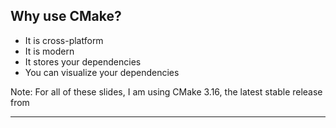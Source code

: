 ## Why use CMake?
* It is cross-platform
* It is modern
* It stores your dependencies
* You can visualize your dependencies

Note:
For all of these slides, I am using CMake 3.16, the latest stable release from [](https://cmake.org/download/)

---
